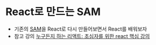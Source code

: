 # React로 만드는 SAM

- 기존의 [SAM](https://sam.joeun.me/)을 React로 다시 만들어보면서 React를 배워보자
- 참고 강의 [누구든지 하는 리액트: 초심자를 위한 react 핵심 강의](https://www.inflearn.com/course/react-velopert/)